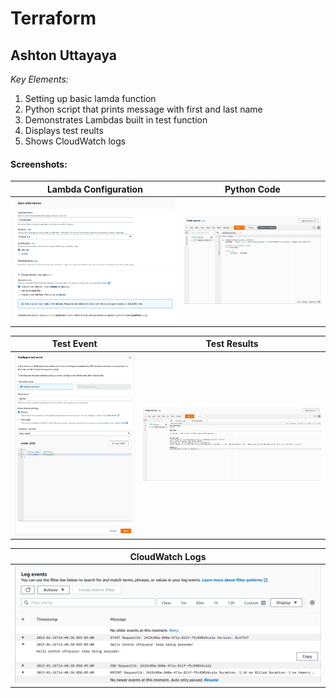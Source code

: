 # Terraform

## Ashton Uttayaya

*Key Elements:*

1. Setting up basic lamda function
2. Python script that prints message with first and last name
3. Demonstrates Lambdas built in test function
4. Displays test reults
5. Shows CloudWatch logs

#### Screenshots:

Lambda Configuration       | Python Code               |
:-------------------------:|:-------------------------:|
![lambda](img/img1.png)    | ![python](img/img2.png)   |


Test Event                 | Test Results              |
:-------------------------:|:-------------------------:|
![event](img/img3.png)     | ![results](img/img4.png)  |


CloudWatch Logs            | 
:-------------------------:|
![CloudWatch](img/img5.png) |


